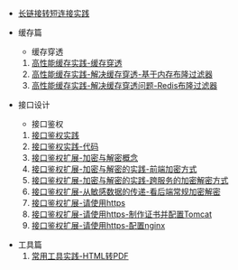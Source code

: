 
- [长链接转短连接实践](./docs/business/长链接变短连接实践.md)

- 缓存篇

  * 缓存穿透

  1. [高性能缓存实践-缓存穿透](./docs/business/高性能缓存实践-缓存穿透.md)
  2. [高性能缓存实践-解决缓存穿透-基于内存布隆过滤器](./docs/business/高性能缓存实践-解决缓存穿透-基于内存布隆过滤器.md)
  3. [高性能缓存实践-解决缓存穿透问题-Redis布隆过滤器](./docs/business/高性能缓存实践-解决缓存穿透问题-Redis布隆过滤器.md)
  
- 接口设计

  * 接口鉴权

  1. [接口鉴权实践](./docs/business/接口鉴权实践.md)
  2. [接口鉴权实践-代码](./docs/business/接口鉴权实践-代码.md)
  3. [接口鉴权扩展-加密与解密概念](./docs/business/接口鉴权扩展-加密与解密概念.md)
  4. [接口鉴权扩展-加密与解密的实践-前端加密方式](./docs/business/接口鉴权扩展-加密与解密的实践-前端加密方式.md)
  5. [接口鉴权扩展-加密与解密的实践-跨服务的加密解密方式](./docs/business/接口鉴权扩展-加密与解密的实践-跨服务的加密解密方式.md)
  6. [接口鉴权扩展-从敏感数据的传递-看后端常规加密解密](./docs/business/接口鉴权扩展-从敏感数据的传递-看后端常规加密解密.md)
  7. [接口鉴权扩展-请使用https](./docs/business/接口鉴权扩展-请使用https.md)
  8. [接口鉴权扩展-请使用https-制作证书并配置Tomcat](./docs/business/接口鉴权扩展-请使用https-制作证书并配置Tomcat.md)
  9. [接口鉴权扩展-请使用https-配置nginx](./docs/business/接口鉴权扩展-请使用https-配置nginx.md)
* 工具篇
  1. [常用工具实践-HTML转PDF](./docs/business/常用工具实践-HTML转PDF.md)

